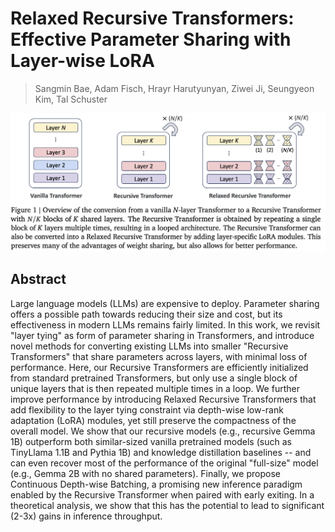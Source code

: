 # Relaxed Recursive Transformers: Effective Parameter Sharing with Layer-wise LoRA

> Sangmin Bae, Adam Fisch, Hrayr Harutyunyan, Ziwei Ji, Seungyeon Kim, Tal Schuster

![](fig1.png)

## Abstract

Large language models (LLMs) are expensive to deploy. Parameter sharing
offers a possible path towards reducing their size and cost, but its
effectiveness in modern LLMs remains fairly limited. In this work, we revisit
"layer tying" as form of parameter sharing in Transformers, and introduce novel
methods for converting existing LLMs into smaller "Recursive Transformers" that
share parameters across layers, with minimal loss of performance. Here, our
Recursive Transformers are efficiently initialized from standard pretrained
Transformers, but only use a single block of unique layers that is then
repeated multiple times in a loop. We further improve performance by
introducing Relaxed Recursive Transformers that add flexibility to the layer
tying constraint via depth-wise low-rank adaptation (LoRA) modules, yet still
preserve the compactness of the overall model. We show that our recursive
models (e.g., recursive Gemma 1B) outperform both similar-sized vanilla
pretrained models (such as TinyLlama 1.1B and Pythia 1B) and knowledge
distillation baselines -- and can even recover most of the performance of the
original "full-size" model (e.g., Gemma 2B with no shared parameters). Finally,
we propose Continuous Depth-wise Batching, a promising new inference paradigm
enabled by the Recursive Transformer when paired with early exiting. In a
theoretical analysis, we show that this has the potential to lead to
significant (2-3x) gains in inference throughput.
